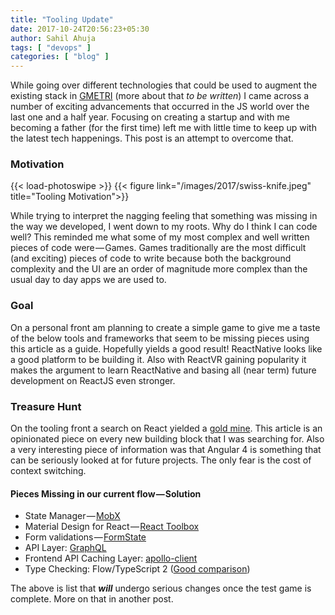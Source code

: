 ```yaml
---
title: "Tooling Update"
date: 2017-10-24T20:56:23+05:30
author: Sahil Ahuja
tags: [ "devops" ]
categories: [ "blog" ]
---
```


While going over different technologies that could be used to augment the existing stack in [GMETRI](http://gmetri.com) (more about that *to be written*) I came across a number of exciting advancements that occurred in the JS world over the last one and a half year. Focusing on creating a startup and with me becoming a father (for the first time) left me with little time to keep up with the latest tech happenings. This post is an attempt to overcome that.

### Motivation

{{< load-photoswipe >}} <!-- needed only once, include after -more- else loads multiple times in list pages ;) -->
{{< figure link="/images/2017/swiss-knife.jpeg" title="Tooling Motivation">}}

While trying to interpret the nagging feeling that something was missing in the way we developed, I went down to my roots. Why do I think I can code well? This reminded me what some of my most complex and well written pieces of code were — Games. Games traditionally are the most difficult (and exciting) pieces of code to write because both the background complexity and the UI are an order of magnitude more complex than the usual day to day apps we are used to.

### Goal
On a personal front am planning to create a simple game to give me a taste of the below tools and frameworks that seem to be missing pieces using this article as a guide. Hopefully yields a good result! ReactNative looks like a good platform to be building it. Also with ReactVR gaining popularity it makes the argument to learn ReactNative and basing all (near term) future development on ReactJS even stronger.

### Treasure Hunt
On the tooling front a search on React yielded a [gold mine](https://codeburst.io/angular-vs-react-which-is-better-for-web-development-e0dd1fefab5b). This article is an opinionated piece on every new building block that I was searching for. Also a very interesting piece of information was that Angular 4 is something that can be seriously looked at for future projects. The only fear is the cost of context switching.

#### Pieces Missing in our current flow — Solution
* State Manager — [MobX](https://mobx.js.org/)
* Material Design for React — [React Toolbox](http://react-toolbox.com/)
* Form validations — [FormState](https://formstate.github.io/)
* API Layer: [GraphQL](http://graphql.org/learn/)
* Frontend API Caching Layer: [apollo-client](https://github.com/apollographql/apollo-client)
* Type Checking: Flow/TypeScript 2 ([Good comparison](https://djcordhose.github.io/flow-vs-typescript/2016_hhjs.html#/))

The above is list that **_will_** undergo serious changes once the test game is complete. More on that in another post.
